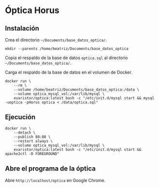 # Óptica Horus

## Instalación

Crea el directorio `~/Documents/base_datos_optica/`.

```shell
mkdir --parents /home/beatriz/Documents/base_datos_optica
```

Copia el respaldo de la base de datos `optica.sql` al directorio `~/Documents/base_datos_optica/`.

Carga el respaldo de la base de datos en el volumen de Docker.

```shell
docker run \
    --rm \
    --volume /home/beatriz/Documents/base_datos_optica:/data \
    --volume optica_mysql_vol:/var/lib/mysql \
    evaristor/optica:latest bash -c "/etc/init.d/mysql start && mysql -uoptica -pHorus optica < /data/optica.sql"
```

## Ejecución

```shell
docker run \
    --detach \
    --publish 80:80 \
    --restart always \
    --volume optica_mysql_vol:/var/lib/mysql \
    evaristor/optica:latest bash -c "/etc/init.d/mysql start && apache2ctl -D FOREGROUND"
```

## Abre el programa de la óptica

Abre `http://localhost/optica` en Google Chrome.


